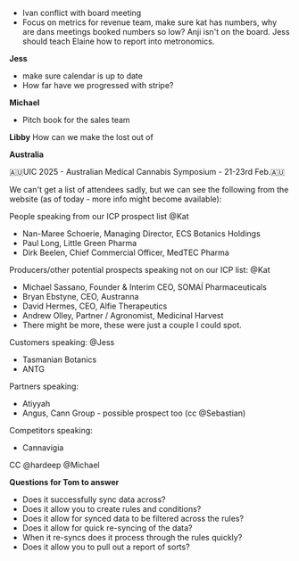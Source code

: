 - Ivan conflict with board meeting
- Focus on metrics for revenue team, make sure kat has numbers, why are dans meetings booked numbers so low? Anji isn't on the board. Jess should teach Elaine how to report into metronomics.

**Jess**
- make sure calendar is up to date
- How far have we progressed with stripe?

**Michael**
- Pitch book for the sales team

**Libby**
How can we make the lost out of 

**Australia**

🇦🇺UIC 2025 - Australian Medical Cannabis Symposium - 21-23rd Feb.🇦🇺

We can't get a list of attendees sadly, but we can see the following from the website (as of today - more info might become available):

People speaking from our ICP prospect list @Kat 
- Nan-Maree Schoerie, Managing Director, ECS Botanics Holdings
- Paul Long, Little Green Pharma
- Dirk Beelen, Chief Commercial Officer, MedTEC Pharma

Producers/other potential prospects speaking not on our ICP list: @Kat 
- Michael Sassano, Founder & Interim CEO, SOMAÍ Pharmaceuticals
- Bryan Ebstyne, CEO, Austranna
- David Hermes, CEO, Alfie Therapeutics
- Andrew Olley, Partner / Agronomist, Medicinal Harvest
- There might be more, these were just a couple I could spot. 

Customers speaking: @Jess 
- Tasmanian Botanics 
- ANTG

Partners speaking: 
- Atiyyah 
- Angus, Cann Group - possible prospect too (cc @Sebastian) 

Competitors speaking:
- Cannavigia

CC @hardeep @Michael

**Questions for Tom to answer**

- Does it successfully sync data across?
- Does it allow you to create rules and conditions?
- Does it allow for synced data to be filtered across the rules?
- Does it allow for quick re-syncing of the data?
- When it re-syncs does it process through the rules quickly?
- Does it allow you to pull out a report of sorts?
